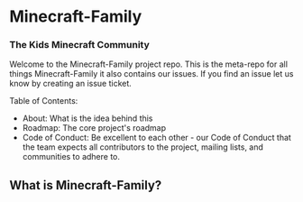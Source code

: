 # Minecraft-Family
### The Kids Minecraft Community
Welcome to the Minecraft-Family project repo.
This is the meta-repo for all things Minecraft-Family it also contains our issues.
If you find an issue let us know by creating an issue ticket.

Table of Contents:

- About: What is the idea behind this
- Roadmap: The core project's roadmap
- Code of Conduct: Be excellent to each other - our Code of Conduct that the team expects all contributors to the project, mailing lists, and communities to adhere to.

## What is Minecraft-Family?
